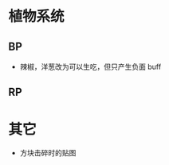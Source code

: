 <!--
 * @Description: 记录待修改的 BUG 文档
 * @version: 1.0
 * @Author: Pionpill
 * @LastEditors: Pionpill
 * @Date: 2022-06-03 00:04:58
 * @LastEditTime: 2022-07-05 16:48:03
-->
# 植物系统
## BP
- 辣椒，洋葱改为可以生吃，但只产生负面 buff
## RP

# 其它
- 方块击碎时的贴图